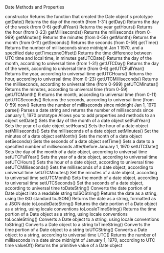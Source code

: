 Date Methods and Properties  

constructor 		Returns the function that created the Date object's prototype
getDate() 		Returns the day of the month (from 1-31)
getDay() 		Returns the day of the week (from 0-6)
getFullYear()	 	Returns the year
getHours() 		Returns the hour (from 0-23)
getMilliseconds() 	Returns the milliseconds (from 0-999)
getMinutes() 		Returns the minutes (from 0-59)
getMonth() 		Returns the month (from 0-11)
getSeconds() 		Returns the seconds (from 0-59)
getTime() 		Returns the number of milliseconds since midnight Jan 1 1970, and a specified date
getTimezoneOffset() 	Returns the time difference between UTC time and local time, in minutes
getUTCDate() 		Returns the day of the month, according to universal time (from 1-31)
getUTCDay() 		Returns the day of the week, according to universal time (from 0-6)
getUTCFullYear() 	Returns the year, according to universal time
getUTCHours() 		Returns the hour, according to universal time (from 0-23)
getUTCMilliseconds() 	Returns the milliseconds, according to universal time (from 0-999)
getUTCMinutes() 	Returns the minutes, according to universal time (from 0-59)
getUTCMonth() 	R	eturns the month, according to universal time (from 0-11)
getUTCSeconds() 	Returns the seconds, according to universal time (from 0-59)
now() 			Returns the number of milliseconds since midnight Jan 1, 1970
parse() 		Parses a date string and returns the number of milliseconds since January 1, 1970
prototype 		Allows you to add properties and methods to an object
setDate() 		Sets the day of the month of a date object
setFullYear() 		Sets the year of a date object
setHours() 		Sets the hour of a date object
setMilliseconds() 	Sets the milliseconds of a date object
setMinutes() 		Set the minutes of a date object
setMonth() 		Sets the month of a date object
setSeconds() 		Sets the seconds of a date object
setTime() 		Sets a date to a specified number of milliseconds after/before January 1, 1970
setUTCDate() 		Sets the day of the month of a date object, according to universal time
setUTCFullYear() 	Sets the year of a date object, according to universal time
setUTCHours() 		Sets the hour of a date object, according to universal time
setUTCMilliseconds() 	Sets the milliseconds of a date object, according to universal time
setUTCMinutes() 	Set the minutes of a date object, according to universal time
setUTCMonth() 		Sets the month of a date object, according to universal time
setUTCSeconds() 	Set the seconds of a date object, according to universal time
toDateString() 		Converts the date portion of a Date object into a readable string
toISOString() 		Returns the date as a string, using the ISO standard
toJSON() 		Returns the date as a string, formatted as a JSON date
toLocaleDateString() 	Returns the date portion of a Date object as a string, using locale conventions
toLocaleTimeString() 	Returns the time portion of a Date object as a string, using locale conventions
toLocaleString() 	Converts a Date object to a string, using locale conventions
toString() 		Converts a Date object to a string
toTimeString() 		Converts the time portion of a Date object to a string
toUTCString() 		Converts a Date object to a string, according to universal time
UTC() 			Returns the number of milliseconds in a date since midnight of January 1, 1970, according to UTC time
valueOf() 		Returns the primitive value of a Date object
